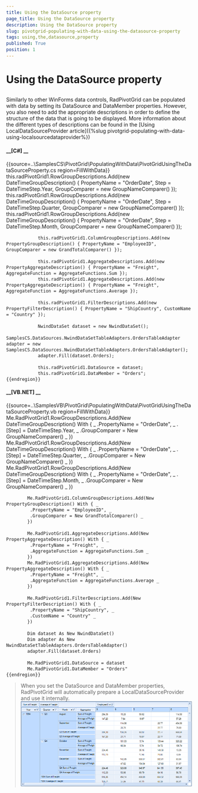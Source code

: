 ```yaml
---
title: Using the DataSource property
page_title: Using the DataSource property
description: Using the DataSource property
slug: pivotgrid-populating-with-data-using-the-datasource-property
tags: using,the,datasource,property
published: True
position: 1
---
```


# Using the DataSource property



## 

Similarly to other WinForms data controls, RadPivotGrid can be populated with data by setting its DataSource 
	        and DataMember properties. However, you also need to add the appropriate descriptions in order to define the 
	        structure of the data that is going to be displayed. More information about the different types of descriptions 
	        can be found in the  [Using LocalDataSourceProvider article]({%slug pivotgrid-populating-with-data-using-localsourcedataprovider%})

#### __[C#] __

{{source=..\SamplesCS\PivotGrid\PopulatingWithData\PivotGridUsingTheDataSourceProperty.cs region=FillWithData}}
	            this.radPivotGrid1.RowGroupDescriptions.Add(new DateTimeGroupDescription() { PropertyName = "OrderDate", Step = DateTimeStep.Year, GroupComparer = new GroupNameComparer() });
	            this.radPivotGrid1.RowGroupDescriptions.Add(new DateTimeGroupDescription() { PropertyName = "OrderDate", Step = DateTimeStep.Quarter, GroupComparer = new GroupNameComparer() });
	            this.radPivotGrid1.RowGroupDescriptions.Add(new DateTimeGroupDescription() { PropertyName = "OrderDate", Step = DateTimeStep.Month, GroupComparer = new GroupNameComparer() });
	
	            this.radPivotGrid1.ColumnGroupDescriptions.Add(new PropertyGroupDescription() { PropertyName = "EmployeeID", GroupComparer = new GrandTotalComparer() });
	
	            this.radPivotGrid1.AggregateDescriptions.Add(new PropertyAggregateDescription() { PropertyName = "Freight", AggregateFunction = AggregateFunctions.Sum });
	            this.radPivotGrid1.AggregateDescriptions.Add(new PropertyAggregateDescription() { PropertyName = "Freight", AggregateFunction = AggregateFunctions.Average });
	
	            this.radPivotGrid1.FilterDescriptions.Add(new PropertyFilterDescription() { PropertyName = "ShipCountry", CustomName = "Country" });
	
	            NwindDataSet dataset = new NwindDataSet();
	            SamplesCS.DataSources.NwindDataSetTableAdapters.OrdersTableAdapter adapter = new SamplesCS.DataSources.NwindDataSetTableAdapters.OrdersTableAdapter();
	            adapter.Fill(dataset.Orders);
	
	            this.radPivotGrid1.DataSource = dataset;
	            this.radPivotGrid1.DataMember = "Orders";
	{{endregion}}



#### __[VB.NET] __

{{source=..\SamplesVB\PivotGrid\PopulatingWithData\PivotGridUsingTheDataSourceProperty.vb region=FillWithData}}
	        Me.RadPivotGrid1.RowGroupDescriptions.Add(New DateTimeGroupDescription() With { _
	         .PropertyName = "OrderDate", _
	         .[Step] = DateTimeStep.Year, _
	         .GroupComparer = New GroupNameComparer() _
	        })
	        Me.RadPivotGrid1.RowGroupDescriptions.Add(New DateTimeGroupDescription() With { _
	         .PropertyName = "OrderDate", _
	         .[Step] = DateTimeStep.Quarter, _
	         .GroupComparer = New GroupNameComparer() _
	        })
	        Me.RadPivotGrid1.RowGroupDescriptions.Add(New DateTimeGroupDescription() With { _
	         .PropertyName = "OrderDate", _
	         .[Step] = DateTimeStep.Month, _
	         .GroupComparer = New GroupNameComparer() _
	        })
	
	        Me.RadPivotGrid1.ColumnGroupDescriptions.Add(New PropertyGroupDescription() With { _
	         .PropertyName = "EmployeeID", _
	         .GroupComparer = New GrandTotalComparer() _
	        })
	
	        Me.RadPivotGrid1.AggregateDescriptions.Add(New PropertyAggregateDescription() With { _
	         .PropertyName = "Freight", _
	         .AggregateFunction = AggregateFunctions.Sum _
	        })
	        Me.RadPivotGrid1.AggregateDescriptions.Add(New PropertyAggregateDescription() With { _
	         .PropertyName = "Freight", _
	         .AggregateFunction = AggregateFunctions.Average _
	        })
	
	        Me.RadPivotGrid1.FilterDescriptions.Add(New PropertyFilterDescription() With { _
	         .PropertyName = "ShipCountry", _
	         .CustomName = "Country" _
	        })
	
	        Dim dataset As New NwindDataSet()
	        Dim adapter As New NwindDataSetTableAdapters.OrdersTableAdapter()
	        adapter.Fill(dataset.Orders)
	
	        Me.RadPivotGrid1.DataSource = dataset
	        Me.RadPivotGrid1.DataMember = "Orders"
	{{endregion}}



>When you set the DataSource and DataMember properties, RadPivotGrid 
		  will automatically prepare a LocalDataSourceProvider and use it internally.![pivotgrid-populating-with-datausing-the-datasource-property](images/pivotgrid-populating-with-datausing-the-datasource-property.png)
